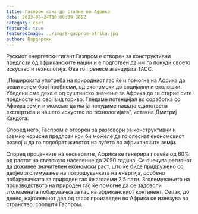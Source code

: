 ```yaml
---
title: Гаспром сака да стапне во Африка
date: 2023-06-24T18:00:09.365Z
category: свет
featured: true
featuredImage: ../img/8-gazprom-afrika.jpg
author: Вардарски
---
```

Рускиот енергетски гигант Газпром е отворен за конструктивни предлози од африканските нации и е подготвен да им го понуди своето искуство и технологија. Ова го пренесе агенцијата ТАСС.

„Пошироката употреба на природниот гас ќе и помогне на Африка да реши голем број проблеми, од економски до социјални и еколошки. Убедени сме дека е од суштинско значење за Африка да ги открие сите предности на овој вид гориво. Гледаме потенцијал во соработка со Африка земји и можеме да им ја понудиме нашата единствена експертиза и нашето искуство во технологијата“, истакна Дмитриј Кандога.

Според него, Гаспром е отворен за разговори за конструктивни и заемно корисни предлози кои би можеле да го олеснат економскиот развој и да го подобрат животот на луѓето во африканските земји.

Според проценките на експертите, Африка ќе генерира повеќе од 60% од растот на светското население до 2050 година. Се очекува регионот да доживее значителен економски раст, што ќе биде придружено со двојно зголемување на потрошувачката на енергија, особено побарувачката за природен гас ќе зголеми 2,5 пати. Зголемувањето на производството на природен гас ќе помогне да се задоволи зголемената побарувачка за гас на африканскиот континент. Сепак, до денес, најголемиот дел од гасот произведен во Африка се извезува во странство, соопшти Гаспром.